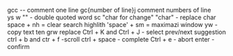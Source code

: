gcc -- comment one line
gc{number of line}j comment numbers of line  
ys w "" - double quoted word
sc "char for change" "char" - replace char
space + nh = clear search highlith
'space' + sm = maximazi window
yw -copy text ten grw replace
Ctrl + K and Ctrl + J - select prev/next suggestion
ctrl + b and ctr + f -scroll
ctrl + space - complete
Ctrl + e - abort
enter - confirm
